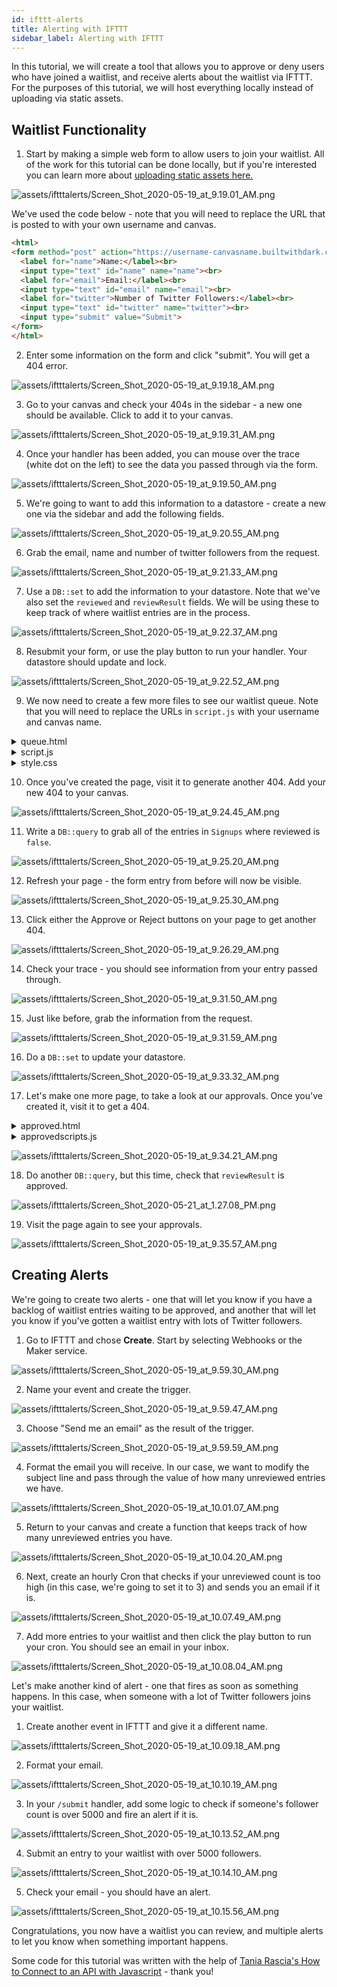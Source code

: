 ```yaml
---
id: ifttt-alerts
title: Alerting with IFTTT
sidebar_label: Alerting with IFTTT
---
```


In this tutorial, we will create a tool that allows you to approve or deny users who have joined a waitlist, and receive alerts about the waitlist via IFTTT. For the purposes of this tutorial, we will host everything locally instead of uploading via static assets.

## Waitlist Functionality

1. Start by making a simple web form to allow users to join your waitlist. All of the work for this tutorial can be done locally, but if you're interested you can learn more about [uploading static assets here.](../static-assets)

![assets/iftttalerts/Screen_Shot_2020-05-19_at_9.19.01_AM.png](assets/iftttalerts/Screen_Shot_2020-05-19_at_9.19.01_AM.png)

We've used the code below - note that you will need to replace the URL that is posted to with your own username and canvas.

```HTML
<html>
<form method="post" action="https://username-canvasname.builtwithdark.com/submit">
  <label for="name">Name:</label><br>
  <input type="text" id="name" name="name"><br>
  <label for="email">Email:</label><br>
  <input type="text" id="email" name="email"><br>
  <label for="twitter">Number of Twitter Followers:</label><br>
  <input type="text" id="twitter" name="twitter"><br>
  <input type="submit" value="Submit">
</form>
</html>
```

2. Enter some information on the form and click "submit". You will get a 404 error.

![assets/iftttalerts/Screen_Shot_2020-05-19_at_9.19.18_AM.png](assets/iftttalerts/Screen_Shot_2020-05-19_at_9.19.18_AM.png)

3. Go to your canvas and check your 404s in the sidebar - a new one should be available. Click to add it to your canvas.

![assets/iftttalerts/Screen_Shot_2020-05-19_at_9.19.31_AM.png](assets/iftttalerts/Screen_Shot_2020-05-19_at_9.19.31_AM.png)

4. Once your handler has been added, you can mouse over the trace (white dot on the left) to see the data you passed through via the form.

![assets/iftttalerts/Screen_Shot_2020-05-19_at_9.19.50_AM.png](assets/iftttalerts/Screen_Shot_2020-05-19_at_9.19.50_AM.png)

5. We're going to want to add this information to a datastore - create a new one via the sidebar and add the following fields.

![assets/iftttalerts/Screen_Shot_2020-05-19_at_9.20.55_AM.png](assets/iftttalerts/Screen_Shot_2020-05-19_at_9.20.55_AM.png)

6. Grab the email, name and number of twitter followers from the request.

![assets/iftttalerts/Screen_Shot_2020-05-19_at_9.21.33_AM.png](assets/iftttalerts/Screen_Shot_2020-05-19_at_9.21.33_AM.png)

7. Use a `DB::set` to add the information to your datastore. Note that we've also set the `reviewed` and `reviewResult` fields. We will be using these to keep track of where waitlist entries are in the process.

![assets/iftttalerts/Screen_Shot_2020-05-19_at_9.22.37_AM.png](assets/iftttalerts/Screen_Shot_2020-05-19_at_9.22.37_AM.png)

8. Resubmit your form, or use the play button to run your handler. Your datastore should update and lock.

![assets/iftttalerts/Screen_Shot_2020-05-19_at_9.22.52_AM.png](assets/iftttalerts/Screen_Shot_2020-05-19_at_9.22.52_AM.png)

9. We now need to create a few more files to see our waitlist queue. Note that you will need to replace the URLs in `script.js` with your username and canvas name.

<details><summary>queue.html</summary>

```HTML
<!DOCTYPE html>
<html lang="en">
  <head>
    <meta charset="utf-8" />
    <meta name="viewport" content="width=device-width, initial-scale=1.0" />

    <title>Unreviewed</title>

    <link href="https://fonts.googleapis.com/css?family=Dosis:400,700" rel="stylesheet" />
    <link href="style.css" rel="stylesheet" />
  </head>

  <body>
    <div id="root"></div>
    <script src="scripts.js"></script>
  </body>
</html>
```
</details>

<details><summary>script.js</summary>

```javascript
const app = document.getElementById('root')

const container = document.createElement('div')
container.setAttribute('class', 'container')

app.appendChild(container)

var request = new XMLHttpRequest()
request.open('GET', 'https://username-canvasname.builtwithdark.com/get-unreviewed', true)
request.onload = function() {
  // Begin accessing JSON data here
  var data = JSON.parse(this.response)
  if (request.status >= 200 && request.status < 400) {
    data.forEach(entry => {
      const card = document.createElement('div')
      card.setAttribute('class', 'card')

      const h1 = document.createElement('h1')
      h1.textContent = entry.name

      const lineBreak = document.createElement('br');

      const fn = document.createElement('fn')
      entry.email = entry.email
      fn.textContent = `${entry.email} `

      const lineBreak2 = document.createElement('br');

      const ln = document.createElement('ln')
      entry.twitter = entry.twitter
      ln.textContent = `${entry.twitter}`

      var btn = document.createElement("Button")
      btn.innerHTML = "Approve"
      btn.onclick = function markApproved(){
        var request2 = new XMLHttpRequest()
        request2.open('POST','https://username-canvasname.builtwithdark.com/reviewed',true);
        request2.setRequestHeader("Content-type", "application/x-www-form-urlencoded");
        request2.send("name=" + entry.name+ "&email=" + entry.email + "&twitter=" + entry.twitter + "&result=approved");
        location.reload();
        return false;

    }

    var btn2 = document.createElement("Button")
    btn2.innerHTML = "Reject"
    btn2.onclick = function markRejected(){
        var request2 = new XMLHttpRequest()
        request2.open('POST','https://username-canvasname.builtwithdark.com/reviewed',true);
        request2.setRequestHeader("Content-type", "application/x-www-form-urlencoded");
        request2.send("name=" + entry.name+ "&email=" + entry.email + "&twitter=" + entry.twitter + "&result=rejected");
        location.reload();
        return false;

    }

      container.appendChild(card)
      card.appendChild(h1)
      card.appendChild(fn)
      card.appendChild(lineBreak)
      card.appendChild(ln)
      card.appendChild(lineBreak2)
      card.appendChild(btn)
      card.appendChild(btn2)



    })
  } else {
    const errorMessage = document.createElement('marquee')
    errorMessage.textContent = `Gah, it's not working!`
    app.appendChild(errorMessage)
  }
}

request.send()
```
</details>

<details><summary>style.css</summary>

```css
#root {
  max-width: 1200px;
  margin: 0 auto;
}

.container {
  display: flex;
  flex-wrap: wrap;
}

.card {
  margin: 1rem;
  border: 1px solid gray;
}

@media screen and (min-width: 600px) {
  .card {
    flex: 1 1 calc(50% - 2rem);
  }
}

@media screen and (min-width: 900px) {
  .card {
    flex: 1 1 calc(33% - 2rem);
  }
}
```
</details>

10. Once you've created the page, visit it to generate another 404. Add your new 404 to your canvas.

![assets/iftttalerts/Screen_Shot_2020-05-19_at_9.24.45_AM.png](assets/iftttalerts/Screen_Shot_2020-05-19_at_9.24.45_AM.png)

11. Write a `DB::query` to grab all of the entries in `Signups` where reviewed is `false`.

![assets/iftttalerts/Screen_Shot_2020-05-19_at_9.25.20_AM.png](assets/iftttalerts/Screen_Shot_2020-05-19_at_9.25.20_AM.png)

12. Refresh your page - the form entry from before will now be visible.

![assets/iftttalerts/Screen_Shot_2020-05-19_at_9.25.30_AM.png](assets/iftttalerts/Screen_Shot_2020-05-19_at_9.25.30_AM.png)

13. Click either the Approve or Reject buttons on your page to get another 404.

![assets/iftttalerts/Screen_Shot_2020-05-19_at_9.26.29_AM.png](assets/iftttalerts/Screen_Shot_2020-05-19_at_9.26.29_AM.png)

14. Check your trace - you should see information from your entry passed through.

![assets/iftttalerts/Screen_Shot_2020-05-19_at_9.31.50_AM.png](assets/iftttalerts/Screen_Shot_2020-05-19_at_9.31.50_AM.png)

15. Just like before, grab the information from the request.

![assets/iftttalerts/Screen_Shot_2020-05-19_at_9.31.59_AM.png](assets/iftttalerts/Screen_Shot_2020-05-19_at_9.31.59_AM.png)

16. Do a `DB::set` to update your datastore.

![assets/iftttalerts/Screen_Shot_2020-05-19_at_9.33.32_AM.png](assets/iftttalerts/Screen_Shot_2020-05-19_at_9.33.32_AM.png)

17. Let's make one more page, to take a look at our approvals. Once you've created it, visit it to get a 404.

<details><summary>approved.html</summary>
```
<!DOCTYPE html>
<html lang="en">
  <head>
    <meta charset="utf-8" />
    <meta name="viewport" content="width=device-width, initial-scale=1.0" />

    <title>Approved</title>

    <link href="https://fonts.googleapis.com/css?family=Dosis:400,700" rel="stylesheet" />
    <link href="style.css" rel="stylesheet" />
  </head>

  <body>
    <div id="root"></div>
    <script src="approvedscripts.js"></script>
  </body>
</html>
```
</details>

<details><summary>approvedscripts.js</summary>

```
const app = document.getElementById('root')

const container = document.createElement('div')
container.setAttribute('class', 'container')

app.appendChild(container)

var request = new XMLHttpRequest()
request.open('GET', 'https://victoria-waitlistalerts.builtwithdark.com/get-approved', true)
request.onload = function() {
  // Begin accessing JSON data here
  var data = JSON.parse(this.response)
  if (request.status >= 200 && request.status < 400) {
    data.forEach(entry => {
      const card = document.createElement('div')
      card.setAttribute('class', 'card')

      const h1 = document.createElement('h1')
      h1.textContent = entry.name

      const lineBreak = document.createElement('br');

      const h2 = document.createElement('fn')
      entry.email = entry.email
      h2.textContent = `${entry.email}` + `\n`

      const lineBreak2 = document.createElement('br');

      const ln = document.createElement('ln')
      entry.twitter = entry.twitter
      ln.textContent = `${entry.twitter}`

      container.appendChild(card)
      card.appendChild(h1)
      card.appendChild(lineBreak2)
      card.appendChild(h2)
      card.appendChild(lineBreak)
      card.appendChild(ln)



    })
  } else {
    const errorMessage = document.createElement('marquee')
    errorMessage.textContent = `Gah, it's not working!`
    app.appendChild(errorMessage)
  }
}

request.send()
```
</details>

![assets/iftttalerts/Screen_Shot_2020-05-19_at_9.34.21_AM.png](assets/iftttalerts/Screen_Shot_2020-05-19_at_9.34.21_AM.png)

18. Do another `DB::query`, but this time, check that `reviewResult` is approved.

![assets/iftttalerts/Screen_Shot_2020-05-21_at_1.27.08_PM.png](assets/iftttalerts/Screen_Shot_2020-05-21_at_1.27.08_PM.png)

19. Visit the page again to see your approvals.

![assets/iftttalerts/Screen_Shot_2020-05-19_at_9.35.57_AM.png](assets/iftttalerts/Screen_Shot_2020-05-19_at_9.35.57_AM.png)

## Creating Alerts

We're going to create two alerts - one that will let you know if you have a backlog of waitlist entries waiting to be approved, and another that will let you know if you've gotten a waitlist entry with lots of Twitter followers.

1. Go to IFTTT and chose **Create**. Start by selecting Webhooks or the Maker service.

![assets/iftttalerts/Screen_Shot_2020-05-19_at_9.59.30_AM.png](assets/iftttalerts/Screen_Shot_2020-05-19_at_9.59.30_AM.png)

2. Name your event and create the trigger.

![assets/iftttalerts/Screen_Shot_2020-05-19_at_9.59.47_AM.png](assets/iftttalerts/Screen_Shot_2020-05-19_at_9.59.47_AM.png)

3. Choose "Send me an email" as the result of the trigger.

![assets/iftttalerts/Screen_Shot_2020-05-19_at_9.59.59_AM.png](assets/iftttalerts/Screen_Shot_2020-05-19_at_9.59.59_AM.png)

4. Format the email you will receive. In our case, we want to modify the subject line and pass through the value of how many unreviewed entries we have.

![assets/iftttalerts/Screen_Shot_2020-05-19_at_10.01.07_AM.png](assets/iftttalerts/Screen_Shot_2020-05-19_at_10.01.07_AM.png)

5. Return to your canvas and create a function that keeps track of how many unreviewed entries you have.

![assets/iftttalerts/Screen_Shot_2020-05-19_at_10.04.20_AM.png](assets/iftttalerts/Screen_Shot_2020-05-19_at_10.04.20_AM.png)

6. Next, create an hourly Cron that checks if your unreviewed count is too high (in this case, we're going to set it to 3) and sends you an email if it is.

![assets/iftttalerts/Screen_Shot_2020-05-19_at_10.07.49_AM.png](assets/iftttalerts/Screen_Shot_2020-05-19_at_10.07.49_AM.png)

7. Add more entries to your waitlist and then click the play button to run your cron. You should see an email in your inbox.

![assets/iftttalerts/Screen_Shot_2020-05-19_at_10.08.04_AM.png](assets/iftttalerts/Screen_Shot_2020-05-19_at_10.08.04_AM.png)

Let's make another kind of alert - one that fires as soon as something happens. In this case, when someone with a lot of Twitter followers joins your waitlist.

1. Create another event in IFTTT and give it a different name. 

![assets/iftttalerts/Screen_Shot_2020-05-19_at_10.09.18_AM.png](assets/iftttalerts/Screen_Shot_2020-05-19_at_10.09.18_AM.png)

2. Format your email.

![assets/iftttalerts/Screen_Shot_2020-05-19_at_10.10.19_AM.png](assets/iftttalerts/Screen_Shot_2020-05-19_at_10.10.19_AM.png)

3. In your `/submit` handler, add some logic to check if someone's follower count is over 5000 and fire an alert if it is.

![assets/iftttalerts/Screen_Shot_2020-05-19_at_10.13.52_AM.png](assets/iftttalerts/Screen_Shot_2020-05-19_at_10.13.52_AM.png)

4. Submit an entry to your waitlist with over 5000 followers.

![assets/iftttalerts/Screen_Shot_2020-05-19_at_10.14.10_AM.png](assets/iftttalerts/Screen_Shot_2020-05-19_at_10.14.10_AM.png)

5. Check your email - you should have an alert.

![assets/iftttalerts/Screen_Shot_2020-05-19_at_10.15.56_AM.png](assets/iftttalerts/Screen_Shot_2020-05-19_at_10.15.56_AM.png)

Congratulations, you now have a waitlist you can review, and multiple alerts to let you know when something important happens.

Some code for this tutorial was written with the help of [Tania Rascia's How to Connect to an API with Javascript](https://www.taniarascia.com/how-to-connect-to-an-api-with-javascript/) - thank you!
